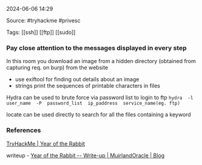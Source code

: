 
2024-06-06 14:29

Source: #tryhackme #privesc 

Tags: [[ssh]] [[ftp]] [[sudo]] 

### Pay close attention to the messages displayed in every step

In this room you download an image from a hidden directory (obtained from capturing req. on burp) from the website 

- use exiftool for finding out details about an image 
- strings print the sequences of printable characters in files

Hydra can be used to brute force via password list to login to ftp
`hydra  -l  user_name  -P  password_list  ip_paddress  service_name(eg. ftp) `





locate can be used directly to search for all the files containing a keyword 













### References

[TryHackMe | Year of the Rabbit](https://tryhackme.com/r/room/yearoftherabbit)

writeup - 
[Year of the Rabbit -- Write-up | MuirlandOracle | Blog](https://muirlandoracle.co.uk/2020/03/10/year-of-the-rabbit-write-up/)